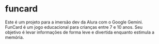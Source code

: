 # funcard
Este é um projeto para a imersão dev da Alura com o Google Gemini. FunCard é um jogo educacional para crianças entre 7 e 10 anos. Seu objetivo é levar informações de forma leve e divertida enquanto estimula a memória. 
